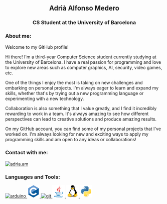 <h2 align="center"> Adrià Alfonso Medero </h2>
<h3 align="center"> CS Student at the University of Barcelona </h3>

<h3 align="left">About me:</h3>
Welcome to my GitHub profile!

Hi there! I'm a third-year Computer Science student currently studying at the University of Barcelona. I have a real passion for programming and love to explore new areas such as computer graphics, AI, security, video games, etc.

One of the things I enjoy the most is taking on new challenges and embarking on personal projects. I'm always eager to learn and expand my skills, whether that's by trying out a new programming language or experimenting with a new technology.

Collaboration is also something that I value greatly, and I find it incredibly rewarding to work in a team. It's always amazing to see how different perspectives can lead to creative solutions and produce amazing results.

On my GitHub account, you can find some of my personal projects that I've worked on. I'm always looking for new and exciting ways to apply my programming skills and am open to any ideas or collaborations!

<h3 align="left">Contact with me:</h3>
<p align="left">
<a href="https://instagram.com/adria.am" target="blank"><img align="center" src="https://raw.githubusercontent.com/rahuldkjain/github-profile-readme-generator/master/src/images/icons/Social/instagram.svg" alt="adria.am" height="30" width="40" /></a>
</p>

<h3 align="left">Languages and Tools:</h3>
<p align="left"> <a href="https://www.arduino.cc/" target="_blank" rel="noreferrer"> <img src="https://cdn.worldvectorlogo.com/logos/arduino-1.svg" alt="arduino" width="40" height="40"/> </a> <a href="https://www.cprogramming.com/" target="_blank" rel="noreferrer"> <img src="https://raw.githubusercontent.com/devicons/devicon/master/icons/c/c-original.svg" alt="c" width="40" height="40"/> </a> <a href="https://git-scm.com/" target="_blank" rel="noreferrer"> <img src="https://www.vectorlogo.zone/logos/git-scm/git-scm-icon.svg" alt="git" width="40" height="40"/> </a> <a href="https://www.java.com" target="_blank" rel="noreferrer"> <img src="https://raw.githubusercontent.com/devicons/devicon/master/icons/java/java-original.svg" alt="java" width="40" height="40"/> </a> <a href="https://www.linux.org/" target="_blank" rel="noreferrer"> <img src="https://raw.githubusercontent.com/devicons/devicon/master/icons/linux/linux-original.svg" alt="linux" width="40" height="40"/> </a> <a href="https://www.python.org" target="_blank" rel="noreferrer"> <img src="https://raw.githubusercontent.com/devicons/devicon/master/icons/python/python-original.svg" alt="python" width="40" height="40"/> </a> </p>
